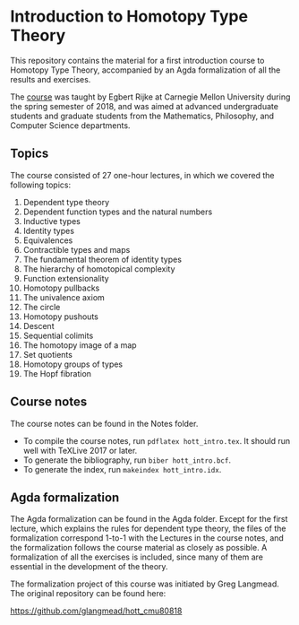 # Introduction to Homotopy Type Theory
This repository contains the material for a first introduction course to Homotopy Type Theory, accompanied by an Agda formalization of all the results and exercises.

The [course][1] was taught by Egbert Rijke at Carnegie Mellon University during the spring semester of 2018, and was aimed at advanced undergraduate students and graduate students from the Mathematics, Philosophy, and Computer Science departments.

## Topics

The course consisted of 27 one-hour lectures, in which we covered the following topics:

1. Dependent type theory
2. Dependent function types and the natural numbers
3. Inductive types
4. Identity types
5. Equivalences
6. Contractible types and maps
7. The fundamental theorem of identity types
8. The hierarchy of homotopical complexity
9. Function extensionality
10. Homotopy pullbacks
11. The univalence axiom
12. The circle
13. Homotopy pushouts
14. Descent
15. Sequential colimits
16. The homotopy image of a map
17. Set quotients
18. Homotopy groups of types
19. The Hopf fibration

## Course notes
The course notes can be found in the Notes folder. 

* To compile the course notes, run `pdflatex hott_intro.tex`. It should run well with TeXLive 2017 or later.
* To generate the bibliography, run `biber hott_intro.bcf`.
* To generate the index, run `makeindex hott_intro.idx`.

## Agda formalization
The Agda formalization can be found in the Agda folder. Except for the first lecture, which explains the rules for dependent type theory, the files of the formalization correspond 1-to-1 with the Lectures in the course notes, and the formalization follows the course material as closely as possible. A formalization of all the exercises is included, since many of them are essential in the development of the theory.

The formalization project of this course was initiated by Greg Langmead. The original repository can be found here:

https://github.com/glangmead/hott_cmu80818


[1]: http://www.andrew.cmu.edu/user/erijke/hott/
